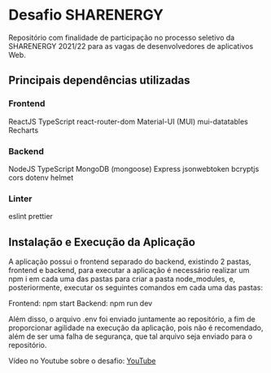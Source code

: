 # Desafio SHARENERGY

Repositório com finalidade de participação no processo seletivo da SHARENERGY 2021/22 para as vagas de desenvolvedores de aplicativos Web.

## Principais dependências utilizadas

### Frontend 

ReactJS
TypeScript
react-router-dom 
Material-UI (MUI)
mui-datatables
Recharts

### Backend

NodeJS
TypeScript
MongoDB (mongoose)
Express
jsonwebtoken
bcryptjs
cors
dotenv
helmet

### Linter

eslint
prettier

## Instalação e Execução da Aplicação

A aplicação possui o frontend separado do backend, existindo 2 pastas, frontend e backend, para executar a aplicação é necessário realizar um npm i em cada uma das pastas para criar a pasta node_modules, e, posteriormente, executar os seguintes comandos em cada uma das pastas:

Frontend: npm start
Backend: npm run dev

Além disso, o arquivo .env foi enviado juntamente ao repositório, a fim de proporcionar agilidade na execução da aplicação, pois não é recomendado, além de ser uma falha de segurança, que tal arquivo seja enviado para o repositório.

Vídeo no Youtube sobre o desafio: [YouTube](https://pt-br.reactjs.org/)